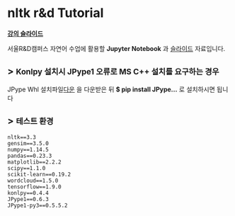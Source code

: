 # nltk r&amp;d Tutorial

**[강의 슬라이드](https://www.slideshare.net/YBkim2/rd-112256981)**

서울R&amp;D캠퍼스 자연어 수업에 활용할 **Jupyter Notebook** 과 [슬라이드](https://www.slideshare.net/YBkim2/rd-112256981) 자료입니다. 


## > <small>Konlpy 설치시 **JPype1 오류**로 **MS C++ 설치**를 요구하는 경우</small>

JPype Whl 설치파일[다운](https://www.lfd.uci.edu/~gohlke/pythonlibs/#jpype) 을 다운받은 뒤 **$ pip install JPype...** 로 설치하시면 됩니다</small>

## > <small>테스트 환경</small>

    nltk==3.3
    gensim==3.5.0
    numpy==1.14.5 
    pandas==0.23.3
    matplotlib==2.2.2
    scipy==1.1.0
    scikit-learn==0.19.2
    wordcloud==1.5.0
    tensorflow==1.9.0
    konlpy==0.4.4
    JPype1==0.6.3
    JPype1-py3==0.5.5.2
